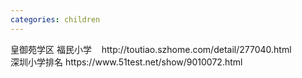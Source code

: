 ```yaml
---
categories: children
---
```

<p>皇御苑学区 福民小学&nbsp;&nbsp; &nbsp;http://toutiao.szhome.com/detail/277040.html<br />深圳小学排名 https://www.51test.net/show/9010072.html</p>